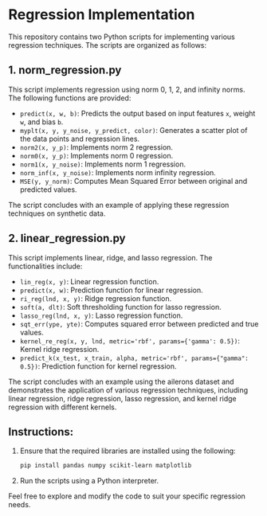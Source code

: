 # Regression Implementation

This repository contains two Python scripts for implementing various regression techniques. The scripts are organized as follows:

## 1. norm_regression.py

This script implements regression using norm 0, 1, 2, and infinity norms. The following functions are provided:

- `predict(x, w, b)`: Predicts the output based on input features `x`, weight `w`, and bias `b`.
- `myplt(x, y, y_noise, y_predict, color)`: Generates a scatter plot of the data points and regression lines.
- `norm2(x, y_p)`: Implements norm 2 regression.
- `norm0(x, y_p)`: Implements norm 0 regression.
- `norm1(x, y_noise)`: Implements norm 1 regression.
- `norm_inf(x, y_noise)`: Implements norm infinity regression.
- `MSE(y, y_norm)`: Computes Mean Squared Error between original and predicted values.

The script concludes with an example of applying these regression techniques on synthetic data.

## 2. linear_regression.py

This script implements linear, ridge, and lasso regression. The functionalities include:

- `lin_reg(x, y)`: Linear regression function.
- `predict(x, w)`: Prediction function for linear regression.
- `ri_reg(lnd, x, y)`: Ridge regression function.
- `soft(a, dlt)`: Soft thresholding function for lasso regression.
- `lasso_reg(lnd, x, y)`: Lasso regression function.
- `sqt_err(ype, yte)`: Computes squared error between predicted and true values.
- `kernel_re_reg(x, y, lnd, metric='rbf', params={'gamma': 0.5})`: Kernel ridge regression.
- `predict_k(x_test, x_train, alpha, metric='rbf', params={"gamma": 0.5})`: Prediction function for kernel regression.

The script concludes with an example using the ailerons dataset and demonstrates the application of various regression techniques, including linear regression, ridge regression, lasso regression, and kernel ridge regression with different kernels.

## Instructions:

1. Ensure that the required libraries are installed using the following:
   ```bash
   pip install pandas numpy scikit-learn matplotlib
   ```

2. Run the scripts using a Python interpreter.

Feel free to explore and modify the code to suit your specific regression needs.